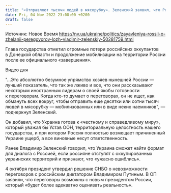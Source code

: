 ```yaml
---
title: "«Отправляют тысячи людей в мясорубку». Зеленский заявил, что Россия лжет другим странам о «готовности к переговорам»"
date: Fri, 04 Nov 2022 23:08:00 +0200
draft: false
---
```

Источник: Новое Время https://nv.ua/ukraine/politics/zayavleniya-rossii-o-zhelanii-peregovorov-lozh-vladimir-zelenskiy-50281759.html


 Глава государства отметил огромные потери российских оккупантов в Донецкой области и продолжение мобилизации на территории России после ее официального «завершения».

 Видео дня   

"…Это абсолютно безумное упрямство хозяев нынешней России — лучший показатель, что так же лживо и все, что они рассказывают некоторым иностранным лидерам о своей якобы готовности к переговорам. Когда кто-то думает о переговорах, он не ищет, как обмануть всех вокруг, чтобы отправить еще десятки или сотни тысяч людей в мясорубку — мобилизованных или в виде неких наемников", — подчеркнул Зеленский.

Он добавил, что Украина готова к «честному и справедливому миру», который уважал бы Устав ООН, территориальную целостность нашего государства, и при котором Россия полностью возмещает причиненный Украине ущерб, а все виновные несут ответственность.

Ранее Владимир Зеленский говорил, что Украина сможет найти формат для диалога с Россией, если россияне отступят с оккупированных украинских территорий и признают, что «ужасно ошиблись».

4 октября президент утвердил решение СНБО о невозможности переговоров с российским диктатором Владимиром Путиным. В ОП заявили, что переговоры возможны с новым президентом России, который «будет более адекватно оценивать реальность».
